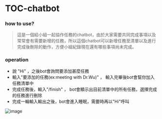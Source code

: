 # TOC-chatbot

### how to use?
> 這是一個給小組一起協作任務的chatbot，由於大家需要共同完成事項以及常常會有需要新增的任務，所以這個chatbot可以新增任務至清單以及進行完成後刪除的動作，方便小組紀錄現在還有哪些事項尚未完成。

### operation
+ 說 "Hi" ，之後bot會詢問要添加甚麼任務
+ 輸入"要添加的任務(ex:meeting with Dr.Wu)" ， 輸入完畢後bot會幫你加入任務清單中
+ 完成任務後，輸入"/finish" ， bot會顯示出目前清單中的所有任務，選擇完成的任務進行刪除
+ 完成一輪輸入輸出之後，bot會進入睡眠，需要時再以"Hi"呼叫

![image](D:\計算理論\FSM.jpg)
